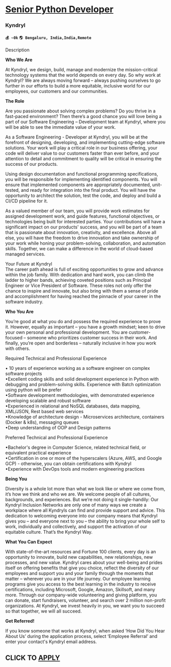 # [Senior Python Developer](https://www.remotewlb.com/apply/senior-python-developer-71366)  
### Kyndryl  
#### `💰 ~0k` `🌎 Bengaluru, India,India,Remote`  

Description

**Who We Are**

At Kyndryl, we design, build, manage and modernize the mission-critical technology systems that the world depends on every day. So why work at Kyndryl? We are always moving forward – always pushing ourselves to go further in our efforts to build a more equitable, inclusive world for our employees, our customers and our communities.

  
 **The Role**

Are you passionate about solving complex problems? Do you thrive in a fast-paced environment? Then there’s a good chance you will love being a part of our Software Engineering – Development team at Kyndryl, where you will be able to see the immediate value of your work.  
  
As a Software Engineering - Developer at Kyndryl, you will be at the forefront of designing, developing, and implementing cutting-edge software solutions. Your work will play a critical role in our business offering, your code will deliver value to our customers faster than ever before, and your attention to detail and commitment to quality will be critical in ensuring the success of our products.  
  
Using design documentation and functional programming specifications, you will be responsible for implementing identified components. You will ensure that implemented components are appropriately documented, unit-tested, and ready for integration into the final product. You will have the opportunity to architect the solution, test the code, and deploy and build a CI/CD pipeline for it.  
  
As a valued member of our team, you will provide work estimates for assigned development work, and guide features, functional objectives, or technologies being built for interested parties. Your contributions will have a significant impact on our products' success, and you will be part of a team that is passionate about innovation, creativity, and excellence. Above all else, you will have the freedom to drive innovation and take ownership of your work while honing your problem-solving, collaboration, and automation skills. Together, we can make a difference in the world of cloud-based managed services.  
  
Your Future at Kyndryl  
The career path ahead is full of exciting opportunities to grow and advance within the job family. With dedication and hard work, you can climb the ladder to higher bands, achieving coveted positions such as Principal Engineer or Vice President of Software. These roles not only offer the chance to inspire and innovate, but also bring with them a sense of pride and accomplishment for having reached the pinnacle of your career in the software industry.

  
 **Who You Are**

You’re good at what you do and possess the required experience to prove it. However, equally as important – you have a growth mindset; keen to drive your own personal and professional development. You are customer-focused – someone who prioritizes customer success in their work. And finally, you’re open and borderless – naturally inclusive in how you work with others.  
  
Required Technical and Professional Experience  
  
• 10 years of experience working as a software engineer on complex software projects  
•Excellent coding skills and solid development experience in Python with debugging and problem-solving skills. Experience with Batch optimization using python will be prefer  
•Software development methodologies, with demonstrated experience developing scalable and robust software  
•Experienced in relational and NoSQL databases, data mapping, XML/JSON, Rest based web services  
•Knowledge of architecture design - Microservices architecture, containers (Docker & k8s), messaging queues  
•Deep understanding of OOP and Design patterns  
  
Preferred Technical and Professional Experience  
  
•Bachelor's degree in Computer Science, related technical field, or equivalent practical experience  
•Certification in one or more of the hyperscalers (Azure, AWS, and Google GCP) - otherwise, you can obtain certifications with Kyndryl  
•Experience with DevOps tools and modern engineering practices

  
 **Being You**

Diversity is a whole lot more than what we look like or where we come from, it’s how we think and who we are. We welcome people of all cultures, backgrounds, and experiences. But we’re not doing it single-handily: Our Kyndryl Inclusion Networks are only one of many ways we create a workplace where all Kyndryls can find and provide support and advice. This dedication to welcoming everyone into our company means that Kyndryl gives you – and everyone next to you – the ability to bring your whole self to work, individually and collectively, and support the activation of our equitable culture. That’s the Kyndryl Way.

  
 **What You Can Expect**

With state-of-the-art resources and Fortune 100 clients, every day is an opportunity to innovate, build new capabilities, new relationships, new processes, and new value. Kyndryl cares about your well-being and prides itself on offering benefits that give you choice, reflect the diversity of our employees and support you and your family through the moments that matter – wherever you are in your life journey. Our employee learning programs give you access to the best learning in the industry to receive certifications, including Microsoft, Google, Amazon, Skillsoft, and many more. Through our company-wide volunteering and giving platform, you can donate, start fundraisers, volunteer, and search over 2 million non-profit organizations. At Kyndryl, we invest heavily in you, we want you to succeed so that together, we will all succeed.

 **Get Referred!**

If you know someone that works at Kyndryl, when asked ‘How Did You Hear About Us’ during the application process, select ‘Employee Referral’ and enter your contact's Kyndryl email address.

  
## CLICK TO [APPLY](https://www.remotewlb.com/apply/senior-python-developer-71366)

